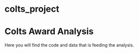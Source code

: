 # colts_project

Colts Award Analysis
====================

Here you will find the code and data that is feeding the analysis. 
